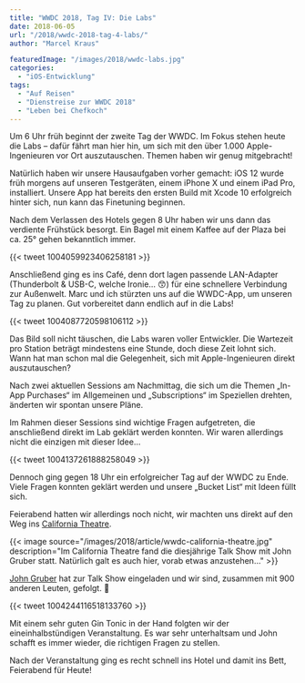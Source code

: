 ```yaml
---
title: "WWDC 2018, Tag IV: Die Labs"
date: 2018-06-05
url: "/2018/wwdc-2018-tag-4-labs/"
author: "Marcel Kraus"

featuredImage: "/images/2018/wwdc-labs.jpg"
categories:
  - "iOS-Entwicklung"
tags:
  - "Auf Reisen"
  - "Dienstreise zur WWDC 2018"
  - "Leben bei Chefkoch"
---
```


Um 6 Uhr früh beginnt der zweite Tag der WWDC. Im Fokus stehen heute die Labs – dafür fährt man hier hin, um sich mit den über 1.000 Apple-Ingenieuren vor Ort auszutauschen. Themen haben wir genug mitgebracht!

Natürlich haben wir unsere Hausaufgaben vorher gemacht: iOS 12 wurde früh morgens auf unseren Testgeräten, einem iPhone X und einem iPad Pro, installiert. Unsere App hat bereits den ersten Build mit Xcode 10 erfolgreich hinter sich, nun kann das Finetuning beginnen.

Nach dem Verlassen des Hotels gegen 8 Uhr haben wir uns dann das verdiente Frühstück besorgt. Ein Bagel mit einem Kaffee auf der Plaza bei ca. 25° gehen bekanntlich immer.

{{< tweet 1004059923406258181 >}}

<!--more-->

Anschließend ging es ins Café, denn dort lagen passende LAN-Adapter (Thunderbolt & USB-C, welche Ironie… 😙) für eine schnellere Verbindung zur Außenwelt. Marc und ich stürzten uns auf die WWDC-App, um unseren Tag zu planen. Gut vorbereitet dann endlich auf in die Labs!

{{< tweet 1004087720598106112 >}}

Das Bild soll nicht täuschen, die Labs waren voller Entwickler. Die Wartezeit pro Station beträgt mindestens eine Stunde, doch diese Zeit lohnt sich. Wann hat man schon mal die Gelegenheit, sich mit Apple-Ingenieuren direkt auszutauschen?

Nach zwei aktuellen Sessions am Nachmittag, die sich um die Themen „In-App Purchases“ im Allgemeinen und „Subscriptions“ im Speziellen drehten, änderten wir spontan unsere Pläne.

Im Rahmen dieser Sessions sind wichtige Fragen aufgetreten, die anschließend direkt im Lab geklärt werden konnten. Wir waren allerdings nicht die einzigen mit dieser Idee…

{{< tweet 1004137261888258049 >}}

Dennoch ging gegen 18 Uhr ein erfolgreicher Tag auf der WWDC zu Ende. Viele Fragen konnten geklärt werden und unsere „Bucket List“ mit Ideen füllt sich.

Feierabend hatten wir allerdings noch nicht, wir machten uns direkt auf den Weg ins [California Theatre](https://sanjosetheaters.org/theaters/california-theatre/).

{{< image source="/images/2018/article/wwdc-california-theatre.jpg" description="Im California Theatre fand die diesjährige Talk Show mit John Gruber statt. Natürlich galt es auch hier, vorab etwas anzustehen…" >}}

[John Gruber](https://www.twitter.com/gruber) hat zur Talk Show eingeladen und wir sind, zusammen mit 900 anderen Leuten, gefolgt. 😬

{{< tweet 1004244116518133760 >}}

Mit einem sehr guten Gin Tonic in der Hand folgten wir der eineinhalbstündigen Veranstaltung. Es war sehr unterhaltsam und John schafft es immer wieder, die richtigen Fragen zu stellen.

Nach der Veranstaltung ging es recht schnell ins Hotel und damit ins Bett, Feierabend für Heute!
